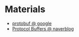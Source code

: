 # Materials

* [protobuf @ google](https://developers.google.com/protocol-buffers/docs/overview)
* [Protocol Buffers @ naverblog](https://m.blog.naver.com/PostView.nhn?blogId=oidoman&logNo=220773055827&proxyReferer=https:%2F%2Fwww.google.com%2F)
